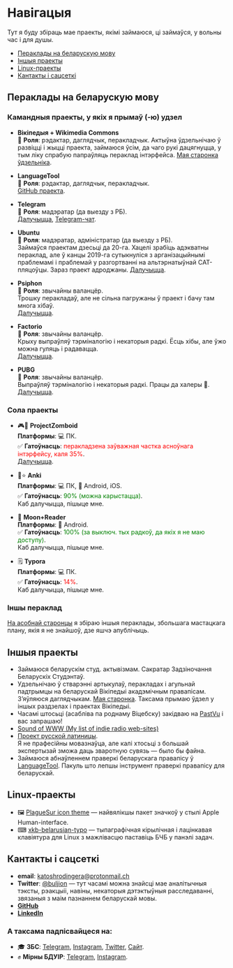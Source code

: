 # Навігацыя

Тут я буду збіраць мае праекты, якімі займаюся, ці займаўся, у вольны час і для душы.

- [Пераклады на беларускую мову](#пераклады-на-беларускую-мову)
- [Іншыя праекты](#іншыя-праекты)
- [Linux-праекты](#Linux-праекты)
- [Кантакты і сацсеткі](#кантакты-і-сацсеткі)

## Пераклады на беларускую мову

### Камандныя праекты, у якіх я прымаў (-ю) удзел

* **Вікіпедыя + Wikimedia Commons**  
🔰 **Роля**: рэдактар, даглядчык, перакладчык.
Актыўна ўдзельнічаю ў развіцці і жыцці праекта, займаюся ўсім, да чаго рукі дацягнуцца, у тым ліку спрабую папраўляць пераклад інтэрфейса.
[Мая старонка ўдзельніка](https://be.wikipedia.org/wiki/Удзельнік:Plaga_med).

* **LanguageTool**  
🔰 **Роля**: рэдактар, даглядчык, перакладчык.  
[GitHub праекта](https://github.com/languagetool-org/languagetool).

* **Telegram**  
🔰 **Роля**: мадэратар (да выезду з РБ).  
[Далучыцца](https://translations.telegram.org/be/), [Telegram-чат](https://t.me/peraklad).

* **Ubuntu**  
🔰 **Роля**: мадэратар, адміністратар (да выезду з РБ).  
Займаўся праектам дзесьці да 20-га. Хацелі зрабіць адэкватны пераклад, але ў канцы 2019-га сутыкнуліся з арганізацыйнымі праблемамі і праблемай у разгортванні на альтэрнатыўнай CAT-пляцоўцы.
Зараз праект адроджаны.
[Далучыцца](https://t.me/ubuntu_peraklad).

* **Psiphon**  
🔰 **Роля**: звычайны валанцёр.  
Трошку перакладаў, але не сільна пагружаны ў праект і бачу там многа хібаў.  
[Далучыцца](https://www.transifex.com/otf/Psiphon3).

* **Factorio**  
🔰 **Роля**: звычайны валанцёр.  
Крыху выпраўляў тэрміналогію і некаторыя радкі. Ёсць хібы, але ўжо можна гуляць і радавацца.  
[Далучыцца](https://crowdin.com/project/factorio/be).

* **PUBG**  
🔰 **Роля**: звычайны валанцёр.  
Выпраўляў тэрміналогію і некаторыя радкі. Працы да халеры 🥵.  
[Далучыцца](https://crowdin.com/project/playerunknownsbattlegrounds/be).

### Сола праекты

* 🎮🧟 **ProjectZomboid**  
**Платформы**: 💻 ПК.  
✅ **Гатоўнасць**: <span style="color:red;">перакладзена заўважная частка асноўнага інтэрфейсу, каля 35%</span>.  
[Далучыцца](https://t.co/nw459BHElP).

* 🎴⭐ **Anki**  
**Платформы**: 💻 ПК, 📱 Android, iOS.  
✅ **Гатоўнасць**: <span style="color:green;">90% (можна карыстацца)</span>.  
Каб далучыцца, пішыце мне.

* 📖 **Moon+Reader**  
**Платформы**: 📱 Android.  
✅ **Гатоўнасць**: <span style="color:green;">100% (за выключ. тых радкоў, да якіх я не маю доступу)</span>.  
Каб далучыцца, пішыце мне.

* 🗒 **Typora**  
**Платформы**: 💻 ПК.  
✅ **Гатоўнасць**: <span style="color:red;">14%</span>.  
Каб далучыцца, пішыце мне.

### Іншы пераклад

[На асобнай старонцы](./pieraklady) я збіраю іншыя пераклады, збольшага мастацкага плану, якія я не знайшоў, дзе яшчэ апублічыць.

## Іншыя праекты

* Займаюся беларускім студ. актывізмам. Сакратар Задзіночання Беларускіх Студэнтаў.
* Удзельнічаю ў стварэнні артыкулаў, перакладах і агульнай падтрымцы на беларускай Вікіпедыі акадэмічным правапісам. З’яўляюся даглядчыкам. [Мая старонка](https://be.wikipedia.org/wiki/%D0%A3%D0%B4%D0%B7%D0%B5%D0%BB%D1%8C%D0%BD%D1%96%D0%BA:Plaga_med). Таксама прымаю ўдзел у іншых раздзелах і праектах Вікіпедыі.
* Часамі штосьці (асабліва па роднаму Віцебску) закідваю на [PastVu](https://pastvu.com/) і вас запрашаю!
* [Sound of WWW (My list of indie radio web-sites)](https://gist.github.com/PlagaMedicum/a67726989e6d2d15b81a86df584cda71)
* [Проект русской латиницы](https://gist.github.com/PlagaMedicum/a774025f20e01810bb075a0cad82df79).  
Я не прафесійны мовазнаўца, але калі хтосьці з большай экспертызай зможа даць зваротную сувязь — было бы файна.
* Займаюся абнаўленнем праверкі беларускага правапісу ў [LanguageTool](https://languagetool.org/). Пакуль што лепшы інструмент праверкі правапісу для беларускай.

## Linux-праекты

- 🖼 [PlagueSur icon theme](https://github.com/PlagaMedicum/PlagueSur-icon-theme) — найвялікшы пакет значкоў у стылі Apple Human-interface.
- ⌨ [xkb-belarusian-typo](https://github.com/PlagaMedicum/xkb-belarusian-typo) — тыпаграфічная кірылічная і лацінкавая клавіятура для Linux з мажлівасцю паставіць БЧБ у панэлі задач.

## Кантакты і сацсеткі

- **email**: katoshrodingera@protonmail.ch
- **Twitter**: [@buljion](https://twitter.com/buljion) — тут часамі можна знайсці мае аналітычныя тэксты, рэакцыіі, навіны, некаторыя дэтэктыўныя расследаванні, звязаныя з маім пазнаннем беларускай мовы.
- **[GitHub](https://github.com/PlagaMedicum)**
- **[LinkedIn](https://www.linkedin.com/in/plagamedicum/)**

### А таксама падпісвайцеся на:
- 🎓 **ЗБС**: [Telegram](https://t.me/zbsunion), [Instagram](https://www.instagram.com/zbsunion/), [Twitter](https://twitter.com/zbsunion), [Сайт](https://zbsunion.by/).
- ✊ **Мірны БДУІР**: [Telegram](https://t.me/peaceful_bsuir), [Instagram](https://www.instagram.com/peaceful_bsuir/).

